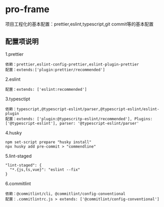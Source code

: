 # pro-frame

项目工程化的基本配置：prettier,eslint,typescript,git commit等的基本配置

## 配置项说明

1.prettier
```
依赖：prettier,eslint-config-prettier,eslint-plugin-prettier
配置：extends:['plugin:prettier/recommended']
```
2.eslint
```
配置：extends: ['eslint:recommended']
```
3.typesctipt
```
依赖：typescript,@typescript-eslint/parser,@typescript-eslint/eslint-plugin
配置：extends: ['plugin:@typescritp-eslint/recommended'], Plugins: ['@typescript-eslint'], parser: '@typescript-eslint/parser'
```
4.husky
```
npm set-script prepare "husky install"
npx husky add pre-commit > "commendline"
```
5.lint-staged
```
"lint-staged": {
  "*.{js,ts,vue}": "eslint --fix"
}
```
6.commitlint
```
依赖：@commitlint/cli, @commitlint/config-conventional
配置：.commitlintrc.js > extends: ['@commitlint/config-conventional']
```
